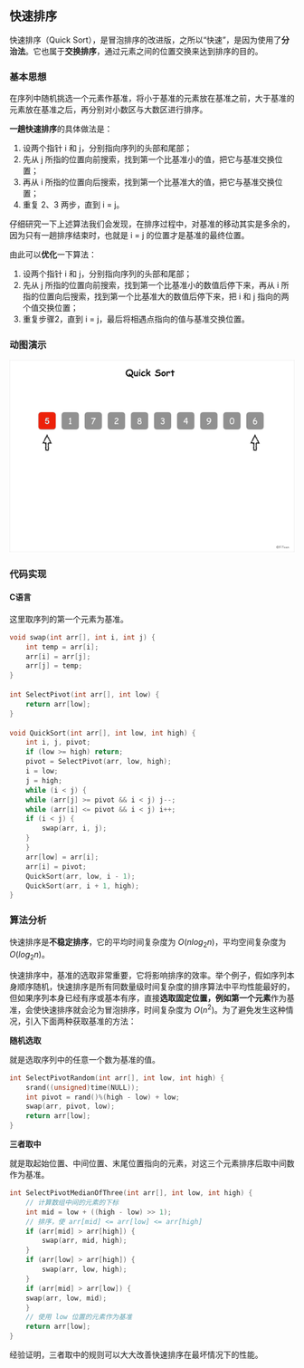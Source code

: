 ## 快速排序

快速排序（Quick Sort），是冒泡排序的改进版，之所以“快速”，是因为使用了**分治法**。它也属于**交换排序**，通过元素之间的位置交换来达到排序的目的。

### 基本思想

在序列中随机挑选一个元素作基准，将小于基准的元素放在基准之前，大于基准的元素放在基准之后，再分别对小数区与大数区进行排序。

**一趟快速排序**的具体做法是：

1. 设两个指针 i 和 j，分别指向序列的头部和尾部；
2. 先从 j 所指的位置向前搜索，找到第一个比基准小的值，把它与基准交换位置；
3. 再从 i 所指的位置向后搜索，找到第一个比基准大的值，把它与基准交换位置；
4. 重复 2、3 两步，直到 i = j。

仔细研究一下上述算法我们会发现，在排序过程中，对基准的移动其实是多余的，因为只有一趟排序结束时，也就是 i = j 的位置才是基准的最终位置。

由此可以**优化**一下算法：

1. 设两个指针 i 和 j，分别指向序列的头部和尾部；
2. 先从 j 所指的位置向前搜索，找到第一个比基准小的数值后停下来，再从 i 所指的位置向后搜索，找到第一个比基准大的数值后停下来，把 i 和 j 指向的两个值交换位置；
3. 重复步骤2，直到 i = j，最后将相遇点指向的值与基准交换位置。

### 动图演示

![](quick-sort.gif)

### 代码实现

#### C语言

这里取序列的第一个元素为基准。

```c
void swap(int arr[], int i, int j) {
    int temp = arr[i];
    arr[i] = arr[j];
    arr[j] = temp;
}

int SelectPivot(int arr[], int low) {
    return arr[low];
}

void QuickSort(int arr[], int low, int high) {
    int i, j, pivot;
    if (low >= high) return;
    pivot = SelectPivot(arr, low, high);
    i = low;
    j = high;
    while (i < j) {
	while (arr[j] >= pivot && i < j) j--;
	while (arr[i] <= pivot && i < j) i++;
	if (i < j) {
	    swap(arr, i, j);
	}
    }
    arr[low] = arr[i];
    arr[i] = pivot;
    QuickSort(arr, low, i - 1);
    QuickSort(arr, i + 1, high);
}
```
### 算法分析

快速排序是**不稳定排序**，它的平均时间复杂度为 $O(nlog_2n)$，平均空间复杂度为 $O(log_2n)$。

快速排序中，基准的选取非常重要，它将影响排序的效率。举个例子，假如序列本身顺序随机，快速排序是所有同数量级时间复杂度的排序算法中平均性能最好的，但如果序列本身已经有序或基本有序，直接**选取固定位置，例如第一个元素**作为基准，会使快速排序就会沦为冒泡排序，时间复杂度为 $O(n^2)$。为了避免发生这种情况，引入下面两种获取基准的方法：

**随机选取**

就是选取序列中的任意一个数为基准的值。

```c
int SelectPivotRandom(int arr[], int low, int high) {
    srand((unsigned)time(NULL));
    int pivot = rand()%(high - low) + low;
    swap(arr, pivot, low);
    return arr[low];
}
```

**三者取中**

就是取起始位置、中间位置、末尾位置指向的元素，对这三个元素排序后取中间数作为基准。

```c
int SelectPivotMedianOfThree(int arr[], int low, int high) {
    // 计算数组中间的元素的下标
    int mid = low + ((high - low) >> 1);
    // 排序，使 arr[mid] <= arr[low] <= arr[high]
    if (arr[mid] > arr[high]) {
        swap(arr, mid, high);
    }
    if (arr[low] > arr[high]) {
        swap(arr, low, high);
    }
    if (arr[mid] > arr[low]) {
	swap(arr, low, mid);
    }
    // 使用 low 位置的元素作为基准
    return arr[low];
}
```

经验证明，三者取中的规则可以大大改善快速排序在最坏情况下的性能。
